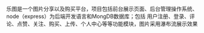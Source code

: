 乐图是一个图片分享以及购买平台，项目包括前台展示页面、后台管理操作系统、node（express）为后端开发语言和MongDB数据库；包括 用户注册、登录、评论、点赞、关注、购买、上传、个人中心等等功能模块，图片采用瀑布流展示效果
